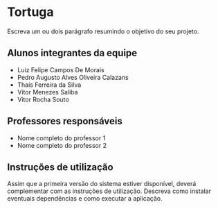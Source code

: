 # Tortuga

Escreva um ou dois  parágrafo resumindo o objetivo do seu projeto.

## Alunos integrantes da equipe

* Luiz Felipe Campos De Morais
* Pedro Augusto Alves Oliveira Calazans
* Thaís Ferreira da Silva
* Vitor Menezes Saliba
* Vitor Rocha Souto

## Professores responsáveis

* Nome completo do professor 1
* Nome completo do professor 2

## Instruções de utilização

Assim que a primeira versão do sistema estiver disponível, deverá complementar com as instruções de utilização. Descreva como instalar eventuais dependências e como executar a aplicação.
